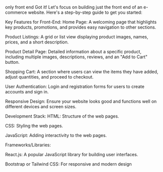 only front end
Got it! Let's focus on building just the front end of an e-commerce website. Here's a step-by-step guide to get you started:

Key Features for Front-End:
Home Page: A welcoming page that highlights key products, promotions, and provides easy navigation to other sections.

Product Listings: A grid or list view displaying product images, names, prices, and a short description.

Product Detail Page: Detailed information about a specific product, including multiple images, descriptions, reviews, and an "Add to Cart" button.

Shopping Cart: A section where users can view the items they have added, adjust quantities, and proceed to checkout.

User Authentication: Login and registration forms for users to create accounts and sign in.

Responsive Design: Ensure your website looks good and functions well on different devices and screen sizes.

Development Stack:
HTML: Structure of the web pages.

CSS: Styling the web pages.

JavaScript: Adding interactivity to the web pages.

Frameworks/Libraries:

React.js: A popular JavaScript library for building user interfaces.

Bootstrap or Tailwind CSS: For responsive and modern design
